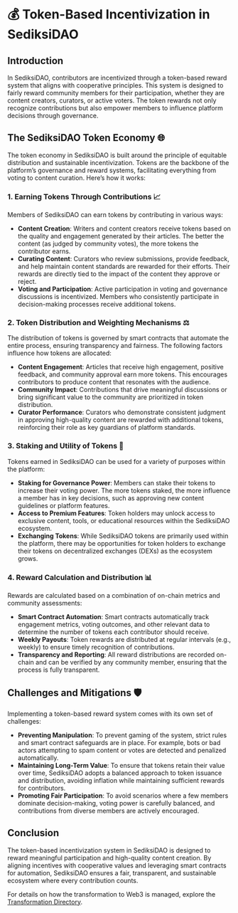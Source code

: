 # 💰 Token-Based Incentivization in SediksiDAO

## Introduction
In SediksiDAO, contributors are incentivized through a token-based reward system that aligns with cooperative principles. This system is designed to fairly reward community members for their participation, whether they are content creators, curators, or active voters. The token rewards not only recognize contributions but also empower members to influence platform decisions through governance.

## The SediksiDAO Token Economy 🌐

The token economy in SediksiDAO is built around the principle of equitable distribution and sustainable incentivization. Tokens are the backbone of the platform’s governance and reward systems, facilitating everything from voting to content curation. Here’s how it works:

### 1. **Earning Tokens Through Contributions 📈**
Members of SediksiDAO can earn tokens by contributing in various ways:
- **Content Creation**: Writers and content creators receive tokens based on the quality and engagement generated by their articles. The better the content (as judged by community votes), the more tokens the contributor earns.
- **Curating Content**: Curators who review submissions, provide feedback, and help maintain content standards are rewarded for their efforts. Their rewards are directly tied to the impact of the content they approve or reject.
- **Voting and Participation**: Active participation in voting and governance discussions is incentivized. Members who consistently participate in decision-making processes receive additional tokens.

### 2. **Token Distribution and Weighting Mechanisms ⚖️**
The distribution of tokens is governed by smart contracts that automate the entire process, ensuring transparency and fairness. The following factors influence how tokens are allocated:
- **Content Engagement**: Articles that receive high engagement, positive feedback, and community approval earn more tokens. This encourages contributors to produce content that resonates with the audience.
- **Community Impact**: Contributions that drive meaningful discussions or bring significant value to the community are prioritized in token distribution.
- **Curator Performance**: Curators who demonstrate consistent judgment in approving high-quality content are rewarded with additional tokens, reinforcing their role as key guardians of platform standards.

### 3. **Staking and Utility of Tokens 🔐**
Tokens earned in SediksiDAO can be used for a variety of purposes within the platform:
- **Staking for Governance Power**: Members can stake their tokens to increase their voting power. The more tokens staked, the more influence a member has in key decisions, such as approving new content guidelines or platform features.
- **Access to Premium Features**: Token holders may unlock access to exclusive content, tools, or educational resources within the SediksiDAO ecosystem.
- **Exchanging Tokens**: While SediksiDAO tokens are primarily used within the platform, there may be opportunities for token holders to exchange their tokens on decentralized exchanges (DEXs) as the ecosystem grows.

### 4. **Reward Calculation and Distribution 📊**
Rewards are calculated based on a combination of on-chain metrics and community assessments:
- **Smart Contract Automation**: Smart contracts automatically track engagement metrics, voting outcomes, and other relevant data to determine the number of tokens each contributor should receive.
- **Weekly Payouts**: Token rewards are distributed at regular intervals (e.g., weekly) to ensure timely recognition of contributions.
- **Transparency and Reporting**: All reward distributions are recorded on-chain and can be verified by any community member, ensuring that the process is fully transparent.

## Challenges and Mitigations 🛡️

Implementing a token-based reward system comes with its own set of challenges:
- **Preventing Manipulation**: To prevent gaming of the system, strict rules and smart contract safeguards are in place. For example, bots or bad actors attempting to spam content or votes are detected and penalized automatically.
- **Maintaining Long-Term Value**: To ensure that tokens retain their value over time, SediksiDAO adopts a balanced approach to token issuance and distribution, avoiding inflation while maintaining sufficient rewards for contributors.
- **Promoting Fair Participation**: To avoid scenarios where a few members dominate decision-making, voting power is carefully balanced, and contributions from diverse members are actively encouraged.

## Conclusion
The token-based incentivization system in SediksiDAO is designed to reward meaningful participation and high-quality content creation. By aligning incentives with cooperative values and leveraging smart contracts for automation, SediksiDAO ensures a fair, transparent, and sustainable ecosystem where every contribution counts.

For details on how the transformation to Web3 is managed, explore the [Transformation Directory](../transformation/transformation_process.md).
